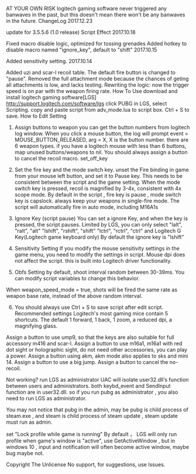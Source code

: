 AT YOUR OWN RISK
logitech gaming software never triggered any banwaves in the past, but this doesn't mean there won't be any banwaves in the future.
ChangeLog
2017.12.23

update for 3.5.5.6 (1.0 release) Script Effect
2017.10.18

Fixed macro disable logic, optimized for tossing grenades
Added hotkey to disable macro named "ignore_key", default to "shift"
2017.10.15

Added sensitivity setting.
2017.10.14

Added uzi and scar-l recoil table.
The default fire button is changed to "pause".
Removed the full attachment mode because the chances of geting all attachments is low, and lacks testing.
Rewriting the logic: now the trigger speed is on par with the weapon firing rate.
How To Use
download and install logitech gaming software[LGS]
http://support.logitech.com/software/lgs
click PUBG in LGS, select Scripting. 
copy and paste script from adv_mode.lua to script box.
Ctrl + S to save.
How to Edit Setting


1. Assign buttons to weapon
you can get the button numbers from logitech log window. When you click a mouse button, the log will prompt event = MOUSE_BUTTON_RELEASED, arg = X, X is the button number.
there are 6 weapon types. if you have a logitech mouse with less than 6 buttons, map unused buttons/weapons to nil.
You should always assign a button to cancel the recoil macro. set_off_key
2. Set the fire key and the mode switch key.
unset the Fire binding in game from your mouse left button, and set it to Pause key. This needs to be consistent between the script and the game setting.
When the mode switch key is pressed, recoil is magnified by 3-4x, consistent with 4x scope mode.
By default in the script , fire key is pause , mode switch key is capslock.
always keep your weapons in single-fire mode. The script will automatically fire in auto mode, including M16A1s


3. Ignore Key (script pause)
You can set a ignore Key, and when the key is pressed, the script pauses.
Limited by LGS, you can only select "lalt", "ralt", "alt" "lshift", "rshift", "shift" "lctrl", "rctrl", "ctrl" and Logitech G Key(Logitech game keyboard only)
By default the ignore key is "lshift"
4. Sensitivity Setting
If you modify the mouse sensitivity settings in the game menu, you need to modify the settings in script.
Mouse dpi does not affect the script. this is built into Logitech driver functionality.


5. Obfs Setting
by default, shoot interval random between 30-39ms. You can modify script variables to change this behavior.

When weapon_speed_mode = true, shots will be fired the same rate as weapon base rate, instead of the above random interval.

6. You should always use Ctrl + S to save script after edit script.
Recommended settings
Logitech's most gaming mice contain 5 shortcuts. The default 1 forward, 1 back, 1 zoom, a reduced dpi, a magnifying glass.

Assign a button to use ump9, so that the keys are also suitable for full accessory m416 and scar-l.
Assign a button to use m16a1, m16a1 with red dot sight or holographic sight, do not need other accessories, you can play a power.
Assign a button using akm, akm mode also applies to sks and mini 14.
Assign a button to use a big jump.
Assign a button to cancel the no-recoil.


Not working?
run LGS as administrator
UAC will isolate user32.dll‘s function between users and administrators. both keybd_event and SendInput function are in user32.dll. so if you run pubg as administrator , you also need to run LGS as administrator.

You may not notice that pubg in the admin, may be pubg is child process of steam.exe , and steam is child process of steam update , steam update must run as admin.

set "Lock profile while game is running"
By default ， LGS will only run profile when game's window is "active", use GetActiveWindow , but in windows 10 , input and notification will often become active window, maybe bug maybe not.

Copyright
The Unlicense
No support, for suggestions, use Issues.

